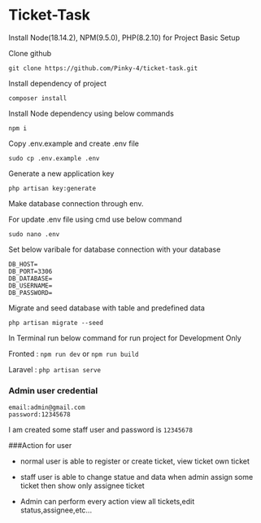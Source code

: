 # Ticket-Task

Install Node(18.14.2), NPM(9.5.0), PHP(8.2.10) for Project Basic Setup

Clone github

    git clone https://github.com/Pinky-4/ticket-task.git

Install dependency of project

    composer install

Install Node dependency using below commands
    
    npm i

Copy .env.example and create .env file
    
    sudo cp .env.example .env

Generate a new application key
    
    php artisan key:generate

Make database connection through env.

For update .env file using cmd use below command
    
    sudo nano .env

Set below varibale for database connection with your database

```DB_CONNECTION=mysql
DB_HOST=
DB_PORT=3306
DB_DATABASE=
DB_USERNAME=
DB_PASSWORD=
```



Migrate and seed database with table and predefined data

    php artisan migrate --seed

In Terminal run below command for run project for Development Only

Fronted : ```npm run dev``` or ```npm run build```

Laravel : ```php artisan serve```

### Admin user credential

    email:admin@gmail.com
    password:12345678

I am created some staff user and password is ```12345678```

###Action for user
- normal user is able to register or create ticket, view ticket own ticket

- staff user is able to change statue and data when admin assign some ticket then show only assignee ticket

- Admin can perform every action view all tickets,edit status,assignee,etc...
